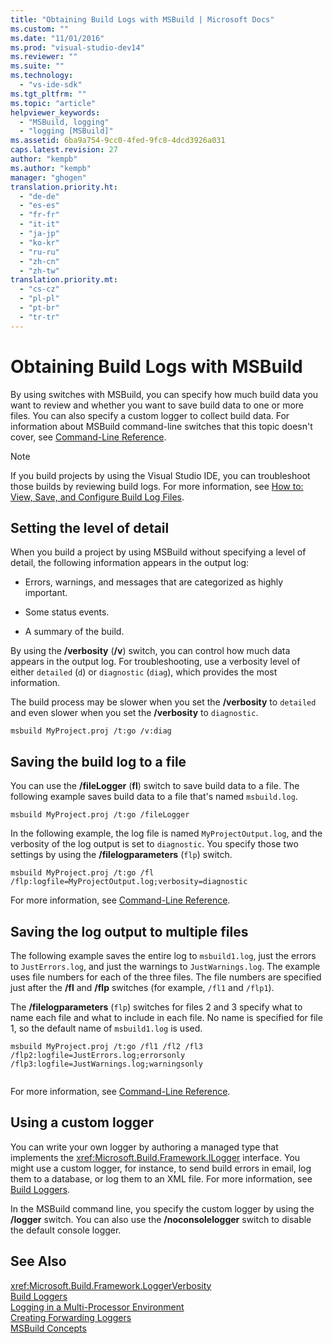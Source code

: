 ```yaml
---
title: "Obtaining Build Logs with MSBuild | Microsoft Docs"
ms.custom: ""
ms.date: "11/01/2016"
ms.prod: "visual-studio-dev14"
ms.reviewer: ""
ms.suite: ""
ms.technology: 
  - "vs-ide-sdk"
ms.tgt_pltfrm: ""
ms.topic: "article"
helpviewer_keywords: 
  - "MSBuild, logging"
  - "logging [MSBuild]"
ms.assetid: 6ba9a754-9cc0-4fed-9fc8-4dcd3926a031
caps.latest.revision: 27
author: "kempb"
ms.author: "kempb"
manager: "ghogen"
translation.priority.ht: 
  - "de-de"
  - "es-es"
  - "fr-fr"
  - "it-it"
  - "ja-jp"
  - "ko-kr"
  - "ru-ru"
  - "zh-cn"
  - "zh-tw"
translation.priority.mt: 
  - "cs-cz"
  - "pl-pl"
  - "pt-br"
  - "tr-tr"
---
```

# Obtaining Build Logs with MSBuild
By using switches with MSBuild, you can specify how much build data you want to review and whether you want to save build data to one or more files. You can also specify a custom logger to collect build data. For information about MSBuild command-line switches that this topic doesn't cover, see [Command-Line Reference](../msbuild/msbuild-command-line-reference.md).  
  
> [!NOTE]
>  If you build projects by using the Visual Studio IDE, you can troubleshoot those builds by reviewing build logs. For more information, see [How to: View, Save, and Configure Build Log Files](../ide/how-to-view-save-and-configure-build-log-files.md).  
  
## Setting the level of detail  
 When you build a project by using MSBuild without specifying a level of detail, the following information appears in the output log:  
  
-   Errors, warnings, and messages that are categorized as highly important.  
  
-   Some status events.  
  
-   A summary of the build.  
  
 By using the **/verbosity** (**/v**) switch, you can control how much data appears in the output log. For troubleshooting, use a verbosity level of either `detailed` (`d`) or `diagnostic` (`diag`), which provides the most information.  
  
 The build process may be slower when you set the **/verbosity** to `detailed` and even slower when you set the **/verbosity** to `diagnostic`.  
  
```  
msbuild MyProject.proj /t:go /v:diag  
```  
  
## Saving the build log to a file  
 You can use the **/fileLogger** (**fl**) switch to save build data to a file. The following example saves build data to a file that's named `msbuild.log`.  
  
```  
msbuild MyProject.proj /t:go /fileLogger  
```  
  
 In the following example, the log file is named `MyProjectOutput.log`, and the verbosity of the log output is set to `diagnostic`. You specify those two settings by using the **/filelogparameters** (`flp`) switch.  
  
```  
msbuild MyProject.proj /t:go /fl /flp:logfile=MyProjectOutput.log;verbosity=diagnostic  
```  
  
 For more information, see [Command-Line Reference](../msbuild/msbuild-command-line-reference.md).  
  
## Saving the log output to multiple files  
 The following example saves the entire log to `msbuild1.log`, just the errors to `JustErrors.log`, and just the warnings to `JustWarnings.log`. The example uses file numbers for each of the three files. The file numbers are specified just after the **/fl** and **/flp** switches (for example, `/fl1` and `/flp1`).  
  
 The **/filelogparameters** (`flp`) switches for files 2 and 3 specify what to name each file and what to include in each file. No name is specified for file 1, so the default name of `msbuild1.log` is used.  
  
```  
msbuild MyProject.proj /t:go /fl1 /fl2 /fl3 /flp2:logfile=JustErrors.log;errorsonly /flp3:logfile=JustWarnings.log;warningsonly  
  
```  
  
 For more information, see [Command-Line Reference](../msbuild/msbuild-command-line-reference.md).  
  
## Using a custom logger  
 You can write your own logger by authoring a managed type that implements the <xref:Microsoft.Build.Framework.ILogger> interface. You might use a custom logger, for instance, to send build errors in email, log them to a database, or log them to an XML file. For more information, see [Build Loggers](../msbuild/build-loggers.md).  
  
 In the MSBuild command line, you specify the custom logger by using the **/logger** switch. You can also use the **/noconsolelogger** switch to disable the default console logger.  
  
## See Also  
 <xref:Microsoft.Build.Framework.LoggerVerbosity>   
 [Build Loggers](../msbuild/build-loggers.md)   
 [Logging in a Multi-Processor Environment](../msbuild/logging-in-a-multi-processor-environment.md)   
 [Creating Forwarding Loggers](../msbuild/creating-forwarding-loggers.md)   
 [MSBuild Concepts](../msbuild/msbuild-concepts.md)